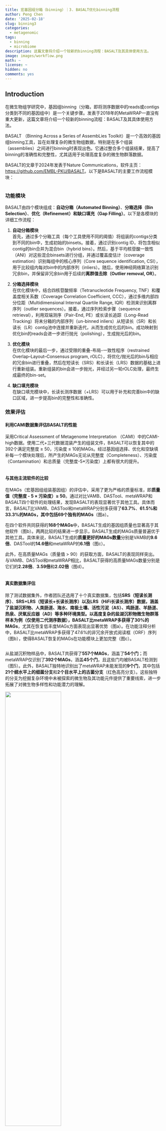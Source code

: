 ```yaml
---
title: 宏基因组分箱（binning）｜3. BASALT优化binning流程
author: Peng Chen
date: '2025-02-18'
slug: binning3
categories:
  - metagenomic
tags:
  - binning
  - microbiome
description: 这篇文章将介绍一个较新的binning流程：BASALT及其具体使用方法。
image: images/workflow.png
math: ~
license: ~
hidden: no
comments: yes
---
```


## Introduction

在微生物组学研究中，基因组binning（分箱，即将测序数据中的reads或contigs分类到不同的基因组中）是一个关键步骤。发表于2018年的MetaWRAP一直没有重大更新，这篇文章将介绍一个较新的binning流程：BASALT及其具体使用方法。

BASALT （Binning Across a Series of AssembLies Toolkit）是一个高效的基因组binning工具，旨在处理复杂的微生物组数据，特别是在多个组装（assemblies）之间进行binning时表现出色。它通过整合多个组装结果，提高了binning的准确性和完整性，尤其适用于处理高度复杂的微生物群落数据。

BASALT的文章于2024年发表于Nature Communications，软件主页：<https://github.com/EMBL-PKU/BASALT>。以下是BASALT的主要工作流程模块：

<img src="images/workflow.png" title=""/>

### 功能模块

BASALT由四个模块组成：**自动分箱（Automated Binning）**、**分箱选择（Bin Selection）**、**优化（Refinement）**和**缺口填充（Gap Filling）**。以下是各模块的详细工作流程：

1. **自动分箱模块**  
   首先，通过多个分箱工具（每个工具使用不同的阈值）将组装的contigs分类到不同的bin中，生成初始的binsets。接着，通过识别contig ID，将包含相似contig的bin合并为混合bin（hybrid bins）。然后，基于平均核苷酸一致性（ANI）对这些混合binsets进行分组，并通过覆盖度估计（coverage estimation）识别每组中的核心序列（Core sequence identification, CSI），用于比较组内每对bin中的内部序列（inliers）。随后，使用神经网络算法识别冗余bin，并保留非冗余bin用于后续的**离群值去除（Outlier removal, OR）**。

2. **分箱选择模块**  
   在优化模块中，结合四核苷酸频率（Tetranucleotide Frequency, TNF）和覆盖度相关系数（Coverage Correlation Coefficient, CCC），通过多维内部四分位距（Multidimensional Internal Quartile Range, IQR）检测来识别离群序列（outlier sequences）。接着，通过序列检索步骤（sequence retrieval），利用双端测序（Pair-End, PE）或长读长追踪（Long-Read Tracking）将未分箱的内部序列（un-binned inliers）从短读长（SR）和长读长（LR）contig池中连接并重新迭代，从而生成优化后的bin。成功映射到优化bin的reads会进一步进行抛光（polishing），生成抛光后的bin。

3. **优化模块**  
   在优化模块的最后一步，通过受限的重叠-布局-一致性程序（restrained Overlap–Layout–Consensus program, rOLC），将优化/抛光后的bin与相应的冗余bin进行重叠，然后在短读长（SRS）和长读长（LRS）数据的基础上进行重新组装。重新组装的bin会进一步抛光，并经过另一轮rOLC处理，最终生成最终的bin-set。

4. **缺口填充模块**  
   在缺口填充模块中，长读长测序数据（+LRS）可以用于补充和完善bin中的缺口区域，进一步提高bin的完整性和准确性。


### 效果评估

#### 利用CAMI数据集评估BASALT的性能

采用Critical Assessment of Metagenome Interpretation （CAMI）中的CAMI-high数据。使用二代+三代数据混装产生的组装文件，BASALT可以恢复其中的392个满足完整度 ≥ 50，污染度 ≤ 10的MAGs。经过基因组选择、优化和空缺填补每一个模块处理后，所产生的MAGs无论从完整度（Completeness）、污染度（Contamination）和总质量（完整度-5*污染度）上都有很大的提升。

<img src="images/compare1.png" title=""/>

#### 与其他主流软件的比较

在MAGs（宏基因组组装基因组）的评估中，采用了更为严格的质量标准，即**质量值（完整度 - 5 × 污染度）≥ 50**。通过对比VAMB、DASTool、metaWRAP和BASALT四个软件的处理结果，发现BASALT的表现显著优于其他工具。具体而言，BASALT比VAMB、DASTool和metaWRAP分别多获得了**63.7%**、**61.5%**和**33.3%**的MAGs，其中包括**69个独有的MAGs**（图a）。

在四个软件共同获得的**168个MAGs**中，BASALT生成的基因组质量也显著高于其他软件（图b）。两两比较的结果进一步显示，BASALT生成的MAGs质量普遍优于其他工具。具体来说，BASALT生成的**质量更好的MAGs数量**分别是VAMB的**9.6倍**、DASTool的**14.6倍**和metaWRAP的**6.1倍**（图c）。

此外，在高质量MAGs（质量值 > 90）的获取方面，BASALT的表现同样突出。与VAMB、DASTool和metaWRAP相比，BASALT获得的高质量MAGs数量分别是它们的**2.28倍**、**3.59倍**和**2.02倍**（图d）。

<img src="images/compare2.png" title=""/>


#### 真实数据集评估

除了测试数据集外，作者团队还选用了十个真实数据集，包括**SRS（短读长测序）**、**SRS+LRS（短读长+长读长测序）**以及**LRS（HiFi长读长测序）**数据，涵盖了盐湖沉积物、人类肠道、海水、南极土壤、活性污泥（AS）、鸡肠道、羊肠道、热泉、厌氧反应器（AD）等多种环境类型。以高度复杂的盐湖沉积物微生物群落样本为例（仅使用二代测序数据），BASALT比metaWRAP多获得了**30%的MAGs**，尤其在恢复低丰度MAGs方面表现出显著优势（图a）。在功能注释分析中，BASALT比metaWRAP多获得了47.6%的非冗余开放式阅读框（ORF）序列（图b），使得BASALT恢复的MAGs在功能模块上更加完整（图c）。

<img src="images/compare3.png" title=""/>

从盐湖沉积物样品中，BASALT共获得了**557个MAGs**，涵盖了**54个门**；而metaWRAP仅识别了**392个MAGs**，涵盖**45个门**，且这些门均被BASALT检测到（图5）。此外，BASALT独特地识别出了metaWRAP未能发现的**9个门**，其中包括**21个纲水平上的细菌分支**和**2个目水平上的古菌分支**（红色高亮分支）。这些独特的分支为挖掘复杂环境中未被探索的微生物及其功能元件提供了重要线索，进一步拓展了对微生物多样性和功能潜力的理解。

<img src="images/example1.png" title="" width="60%"/>


## 使用方法

### 安装

由于需要安装许多依赖项，推荐使用conda安装和管理BASALT，命令耗时较长，需要耐心等待：

```bash
# 我这里安装到~/biosoft/目录
cd ~/biosoft/
git clone https://github.com/EMBL-PKU/BASALT.git
cd BASALT
conda env create -n BASALT --file basalt_env.yml
```

然后要授权BASALT脚本。一般来说conda BASALT环境位于conda安装的子目录envs中。

```bash
chmod -R 777 ~/miniconda3/envs/BASALT/bin/*
```

然后下载神经网络训练模型，可以直接用1脚本下载，如果网络不好可以手动下载（或者在浏览器下载好再ftp上传到服务器）：

```bash
# 1.脚本下载训练模型
python BASALT_models_download.py

# 2.手动下载训练模型
wget https://figshare.com/ndownloader/files/41093033
mv 41093033 BASALT.zip
mv BASALT.zip ~/.cache
cd ~/.cache
unzip BASALT.zip
```

后续一般会用到checkM，所以也最好按照[上一篇文章](../binning2/#软件数据准备)下载配置一下相应数据库：
```bash
# 设置CheckM数据存储位置
checkm data setRoot ~/db/checkm
```

除上述conda方法外，还可以使用脚本直接安装或是利用singularity运行等方法，可参考<https://github.com/EMBL-PKU/BASALT>。

#### 测试数据

作者团队准备了测试文件以测试BASALT是否成功安装并且可以顺利运行。从<https://figshare.com/articles/dataset/BASALT_demo_files/22323424>下载测试文件（共三个：Data.tar.gz、Final_bestbinset.tar.gz、basalt.sh），然后执行下面的命令运行程序（该过程耗时大约六小时）：

```bash
unzip 22323424.zip
tar zxvf Data.tar.gz
cd Data/
BASALT -a assembly.fa -s sample1.R1.fq,sample1.R2.fq -l sample1.nanopore.fq -t 16 -m 300
```

### 命令参数

```
用法: BASALT [-h] [-a ASSEMBLIES] [-s SR_DATASETS] [-l LONG_DATASETS]  
              [-hf HIFI_DATASETS] [-c HI_C_DATASET] [-t THREADS] [-m RAM]  
              [-e EXTRA_BINNER] [-qc QUALITY_CHECK]  
              [--min-cpn MIN_COMPLETENESS] [--max-ctn MAX_CONTAMINATION]  
              [--mode RUNNING_MODE] [--module FUNCTIONAL_MODULE]  
              [--autopara AUTOBINING_PARAMETERS]  
              [--refinepara REFINEMENT_PARAMTER]  

  -h, --help  
                        显示帮助信息并退出。  
  -a ASSEMBLIES, --assemblies ASSEMBLIES  
                        组装序列文件列表，例如：`as1.fa,as2.fa`。  
  -s SR_DATASETS, --shortreads SR_DATASETS  
                        双端测序数据列表，例如：  
                        `r1_1.fq,r1_2.fq/r2_1.fq,r2_2.fq`（双端数据需使用`/`分隔）。  
                        注意，这里不是随便什么路径，要求一定要在同一个文件夹下。
  -l LONG_DATASETS, --longreads LONG_DATASETS  
                        包含ONT和PacBio长读长数据（不包括HiFi数据）。  
                        例如：`lr1.fq,lr2.fq`。  
  -hf HIFI_DATASETS, --hifi HIFI_DATASETS  
                        HiFi测序数据，例如：`hf1.fq,hf2.fq`。  
  -c HI_C_DATASET, --HIC HI_C_DATASET  
                        Hi-C测序数据列表，例如：`hc1.fq,hc2.fq`。  
  -t THREADS, --threads THREADS  
                        线程数，例如：`64`。  
  -m RAM, --ram RAM  
                        内存大小，最低建议`32G`。  
  -e EXTRA_BINNER, --extra_binner EXTRA_BINNER  
                        额外的分箱工具：  
                        `m`：MetaBinner  
                        `v`：Vamb  
                        例如：`-e m`表示在默认使用MetaBAT2、MaxBin2和CONCOCT的基础上，额外使用MetaBinner进行分箱。  
  -qc QUALITY_CHECK, --quality-check QUALITY_CHECK  
                        选择CheckM版本，默认`checkm`，可指定`checkm2`，例如：  
                        `-qc checkm2`用于质量检查。  
  --min-cpn MIN_COMPLETENESS  
                        过滤保留bin的最小完整度（默认`35`）。  
  --max-ctn MAX_CONTAMINATION  
                        过滤保留bin的最大污染度（默认`20`）。  
  --mode RUNNING_MODE  
                        运行模式：  
                        `new`：新建项目  
                        `continue`：继续运行  
                        例如：`--mode continue` / `--mode new`。  
  --module FUNCTIONAL_MODULE  
                        运行的功能模块（默认运行所有模块）：  
                        `autobinning`：自动分箱  
                        `refinement`：分箱优化  
                        `reassembly`：重新组装  
                        例如：`--module reassembly` 仅运行重新组装模块。  
  --autopara AUTOBINING_PARAMETERS  
                        自动分箱模式：  
                        `more-sensitive`（默认）  
                        `sensitive`  
                        `quick`  
                        例如：`--autopara sensitive`。  
  --refinepara REFINEMENT_PARAMTER  
                        分箱优化参数：  
                        `deep`（默认）  
                        `quick`  
                        例如：`--refinepara quick`。  
```

BASALT支持单一组装文件或多组装文件进行binning；在样品的物种非常相似，但群落中物种丰度不同的情况下，如时间序列样品，多组装文件可大幅度提高binning的效果，但也可能会导致运算时间过长，但作者推荐用多组装文件模式进行分箱分析。如果运算资源不足，推荐使用多组数据进行合并组装的组装文件进行后续的分箱分析。

1. 单独使用二代测序数据进行 binning 及修正，比较常用

```bash
BASALT -a as1.fa,as2.fa,as3.fa -s ds1_r1.fq,d1_r2.fq/d2_r1.fq,d2_r2.fq -t 60 -m 250
```

2. 使用二代测序数据及三代测序数据进行 binning 及修正  

```bash
BASALT -a as1.fa,as2.fa,as3.fa -s ds1_r1.fq,d1_r2.fq/d2_r1.fq,d2_r2.fq -l lr1.fq,lr2.fq -t 60 -m 250
```

3. 使用 HiFi 数据及二代测序数据进行 binning 及修正  

```bash
BASALT -a as1.fa -hf hifi1.fq -s ds1_r1.fq,d1_r2.fq -t 60 -m 250
```

4. 使用 BASALT 进行基因组的获取，并融合已有的基因组数据  

```bash
BASALT -a as1.fa,as2.fa,as3.fa -s ds1_r1.fq,d1_r2.fq/d2_r1.fq,d2_r2.fq -d m_binset -t 60 -m 250
```

5. 使用 BASALT 进行外源数据基因组的去冗余  

**(a) 数据输入（Data feeding）**  
    
```bash
BASALT -s sample1.R1.fq,sample1.R2.fq/sample2.R1.fq,sample2.R2.fq -d mbin,dbin -t 60 -m 250
```

该命令会生成 `Date_feeded` 文件夹，其中包含：
- 修改 index 后的组装文件，如 `500_mbin.fa`  
- 基因组文件夹，如 `500_mbin.fa_BestBinsSet`  
- 覆盖率文件，如 `Coverage_matrix_for_binning_500_mbin.fa.txt`  
- 修改格式后的 reads 文件  

**(b) 基因组去冗余（De-replication）**  
    
```bash
BASALT -b 500_mbin.fa_BestBinsSet,501_dbin.fa_BestBinsSet \
-c Coverage_matrix_for_binning_500_mbin.fa.txt,Coverage_matrix_for_binning_501_mbin.fa.txt \
-a 500_mbin.fa,501_mbin.fa \
-s sample1.R1.fq,sample1.R2.fq/sample2.R1.fq,sample2.R2.fq -t 60
```

该命令输入多个基因组文件夹、组装文件、reads 和覆盖率文件，最终生成去冗余后的基因组文件夹 `BestBinset`。

6. 使用 BASALT 进行基因组的修正  

```bash
BASALT -r BestBinset \
-c Coverage_matrix_for_binning_500_mbin.fa.txt,Coverage_matrix_for_binning_501_mbin.fa.txt \
-a 500_mbin.fa,501_mbin.fa \
-s PE_r1_sample1.R1.fq,PE_r2_sample1.R2.fq/PE_r1_sample2.R1.fq,PE_r2_sample2.R2.fq -t 60
```

该命令会生成 `BestBinset_outlier_refined` 文件夹，存储优化后的基因组。


### 具体示例

<img src="images/640.webp" title=""/>

#### 项目背景

在鸟类生长的不同阶段，采集了若干种鸟类的粪便样本，通过宏基因组二代测序分析它们的微生物组。每个样本根据鸟类不同的生长周期进行了采集，并使用 **metaspades** 软件对数据进行单个样本的组装。在得到单个样本的组装结果后，进一步对同种鸟类在同一生长周期的多个平行样本的数据进行合并组装，以便获取更丰富的群落信息，辅助后续的分箱处理。

#### 组装策略

1. **单个样本组装**：使用 **metaspades** 对每个鸟类在不同生长周期的粪便样本进行单样本组装。
2. **多样本合并组装**：将同一生长周期、同种鸟类的多个平行样本进行合并组装，以提高组装的完整性和准确性。
3. **分箱处理**：在完成组装后，进行基于二代测序数据的分箱，获取更准确的基因组信息。

以A鸟样本为例

样本数据：
- **A类鸟阶段1样本**：
  - sampleA_s1_1_R1.fq, sampleA_s1_1_R2.fq
  - sampleA_s1_2_R1.fq, sampleA_s1_2_R2.fq
  - sampleA_s1_3_R1.fq, sampleA_s1_3_R2.fq

- **A类鸟阶段2样本**：
  - sampleA_s2_1_R1.fq, sampleA_s2_1_R2.fq
  - sampleA_s2_2_R1.fq, sampleA_s2_2_R2.fq
  - sampleA_s2_3_R1.fq, sampleA_s2_3_R2.fq

- **A类鸟阶段3样本**：
  - sampleA_s3_1_R1.fq, sampleA_s3_1_R2.fq
  - sampleA_s3_2_R1.fq, sampleA_s3_2_R2.fq
  - sampleA_s3_3_R1.fq, sampleA_s3_3_R2.fq

组装结果：
- **阶段1单样品组装结果**：
  - sampleA_s1_1_assembly.fa, sampleA_s1_2_assembly.fa, sampleA_s1_3_assembly.fa
- **阶段2单样品组装结果**：
  - sampleA_s2_1_assembly.fa, sampleA_s2_2_assembly.fa, sampleA_s2_3_assembly.fa
- **阶段3单样品组装结果**：
  - sampleA_s3_1_assembly.fa, sampleA_s3_2_assembly.fa, sampleA_s3_3_assembly.fa
- **阶段1多样品合并组装结果**：
  - sampleA_s1_assembly.fa
- **阶段2多样品合并组装结果**：
  - sampleA_s2_assembly.fa
- **阶段3多样品合并组装结果**：
  - sampleA_s3_assembly.fa

分箱命令：

- **阶段1样品分箱命令**：
```bash
BASALT -a sampleA_s1_assembly.fa, sampleA_s1_1_assembly.fa,sampleA_s1_2_assembly.fa,sampleA_s1_3_assembly.fa \
-s sampleA_s1_1_R1.fq,sampleA_s1_1_R2.fq/sampleA_s1_2_R1.fq,sampleA_s1_2_R2.fq/sampleA_s1_3_R1.fq,sampleA_s1_3_R2.fq \
-t 60 -m 250
```

### 注意事项

#### 输入输出

BASALT的程序输入 -a,-s等参数不是任意文件的路径，而是要把这些文件放置到脚本运行同一文件夹下，因为'/'已经被用作文件之间的分隔符了。并且BASALT还不能设定输出路径，在输出时候自动将结果及重要过程文件输出至当前工作路径下，建议用户将需要分析的文件单独建立文件夹存放和运行BASALT，以免重复输出覆盖原有结果。用起来有点麻烦。

#### 运行速度

在使用单个组装文件时，BASALT的完整流程耗时通常比metaWRAP长，尤其随着样品复杂度的增加，耗时差异会更加显著。然而，文章中也提到，即便不运行gap filling模块，BASALT在基因组质量和数量上通常优于metaWRAP。实际上，在多个组装文件输入模式下，BASALT的效率反而高于metaWRAP，因为BASALT仅需运行一次，且其单独组装、合并组装和去冗余的流程有助于大大提高非冗余基因组的产出。如果用户对基因组的深度挖掘需求不高，且需要加速分箱过程，以下几种策略可能会有所帮助：

1. **使用MetaBAT2 + Semibin2作为初始Binners**：这可以显著加快auto-binning的过程。
2. **只运行auto-binning、bin selection和refinement模块**：跳过gap filling模块可以有效减少运行时间。
3. **仅使用合并组装文件**：在同时输入多个样品时，使用单一的合并组装文件（例如：sampleA1A2A3_assembly.fa）可以减少auto-binning的计算时间，但也可能会减少基因组的产出量。


## References
1. Qiu, Z., Yuan, L., Lian, CA. et al. BASALT refines binning from metagenomic data and increases resolution of genome-resolved metagenomic analysis. Nat Commun 15, 2179 (2024). https://doi.org/10.1038/s41467-024-46539-7
2. https://github.com/EMBL-PKU/BASALT
3. https://mp.weixin.qq.com/s/TlxaiQGjoiE3c0Onqatu8A
